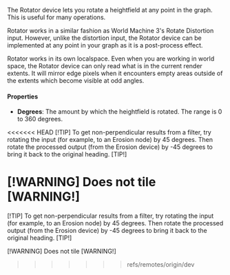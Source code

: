 The Rotator device lets you rotate a heightfield at any point in the graph. This is useful for many operations.

Rotator works in a similar fashion as World Machine 3's Rotate Distortion input. However, unlike the distortion input, the Rotator device can be implemented at any point in your graph as it is a post-process effect.

Rotator works in its own localspace. Even when you are working in world space, the Rotator device can only read what is in the current render extents. It will mirror edge pixels when it encounters empty areas outside of the extents which become visible at odd angles.

#### Properties
- **Degrees**: The amount by which the heightfield is rotated. The range is 0 to 360 degrees.

<<<<<<< HEAD
[!TIP] 
To get non-perpendicular results from a filter, try rotating the input (for example, to an Erosion node) by 45 degrees. Then rotate the processed output (from the Erosion device) by -45 degrees to bring it back to the original heading. 
[TIP!]

[!WARNING] 
Does not tile 
[WARNING!]
=======
[!TIP] To get non-perpendicular results from a filter, try rotating the input (for example, to an Erosion node) by 45 degrees. Then rotate the processed output (from the Erosion device) by -45 degrees to bring it back to the original heading. [TIP!]

[!WARNING] Does not tile [WARNING!]
>>>>>>> refs/remotes/origin/dev
